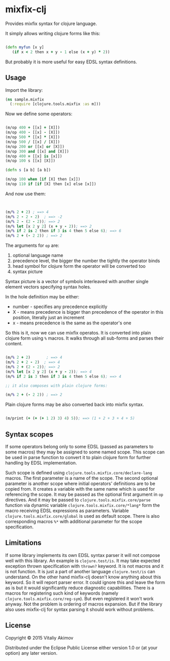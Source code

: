 # mixfix-clj

Provides mixfix syntax for clojure language.

It simply allows writing clojure forms like this:

```clojure

(defn myfun [x y] 
   (if x < 2 then x + y - 1 else (x + y) * 2))

```

But probably it is more useful for easy EDSL syntax definitions.

## Usage

Import the library:

```clojure
(ns sample.mixfix
  (:require [clojure.tools.mixfix :as m]))
```

Now we define some operators:

```clojure

(m/op 400 + [[x] + [X]])
(m/op 400 - [[x] - [X]])
(m/op 500 * [[x] * [X]])
(m/op 500 / [[x] / [X]])
(m/op 200 or [[x] or [X]]) 
(m/op 300 and [[x] and [X]]) 
(m/op 400 = [[x] is [x]])
(m/op 100 s [[x] [X]])

(defn s [a b] [a b])

(m/op 100 when [if [X] then [x]])
(m/op 110 if [if [X] then [x] else [x]])
```

And now use them:

```clojure


(m/% 2 + 2) ; ==> 4
(m/% 2 - 2 - 2)  ; ==> -2
(m/% 2 - (2 - 2)); ==> 2
(m/% let [x 2 y 2] (x + y - 2)); ==> 2
(m/% if 2 is 2 then if 3 is 4 then 5 else 6); ==> 6
(m/% 2 + (- 2 2)) ; ==> 2

```

The arguments for `op` are:
1. optional language name
2. precedence level, the bigger the number the tightly the operator binds
3. head symbol for clojure form the operator will be converted too
4. syntax picture

Syntax picture is a vector of symbols interleaved with another single 
element vectors specifying syntax holes. 

In the hole definition may be either:

  * number - specifies any precedence explicitly 
  * X - means precedence is bigger than precedence of the operator in this 
    position, literally just an increment
  * x  - means precedence is the same as the operator's one

So this is it, now we can use mixfix operatos. It is converted into plain 
clojure form using `%` macros. It walks through all sub-forms and parses 
their content.

```clojure

(m/% 2 + 2)       ; ==> 4
(m/% 2 + 2 - 2)  ; ==> 4
(m/% 2 + (2 - 2)); ==> 2
(m/% let [x 2 y 2] (x + y - 2)); ==> 4
(m/% if 2 is 3 then if 3 is 4 then 5 else 6); ==> 4

;; it also composes with plain clojure forms: 

(m/% 2 + (- 2 2)) ; ==> 2

```

Plain clojure forms may be also converted back into mixfix syntax.


```clojure

(m/print (+ (+ (+ 1 2) 3) 4) 5)); ==> (1 + 2 + 3 + 4 + 5)

``` 

## Syntax scopes

If some operators belong only to some EDSL (passed as parameters to some macros) 
they may be assigned to some named scope. This scope can be used in parse function 
to convert it to plain clojure form for further handling by EDSL implementation. 

Such scope is defined using `clojure.tools.mixfix.core/declare-lang` macros. The 
first parameter is a name of the scope. The second optional parameter is another 
scope where initial operators' definitions are to be copied from. It creates 
a variable with the same name which is used for referencing the scope. It may be 
passed as the optional first argument in `op` directives. And it may be passed to 
`clojure.tools.mixfix.core/parse` function via dynamic variable 
`clojure.tools.mixfix.core/*lang*` form the macro receiving EDSL expressions as 
parameters. Variable `clojure.tools.mixfix.core/global` is used as default scope. 
There is also corresponding macros `%*` with additional parameter for the scope 
specification.

## Limitations

If some library implements its own EDSL syntax parser it will not compose well with 
this library. An example is `clojure.test/is`. It may take expected exception thrown 
specification with `thrown?` keyword. It is not macros and it is not function. It is 
just a part of another language `clojure.test/is` can understand. On the other hand 
mixfix-clj doesn't know anything about this keyword. So it will report parser error. 
It could ignore this and leave the form as is but it would significantly reduce 
diagnostic capabilities. There is a macros for registering such kind of keywords 
(namely `clojure.tools.mixfix.core/reg-sym`). But even registered it won't work 
anyway. Not the problem is ordering of macros expansion. But if the library also 
uses mixfix-clj for syntax parsing it should work without problems.

## License

Copyright © 2015 Vitaliy Akimov

Distributed under the Eclipse Public License either version 1.0 or (at
your option) any later version.
